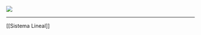 ![](http://127.0.0.1:37387/paste-f640ec97ac6bedb62bcb60b39764fed63a8cfc40.jpg)
***
[[Sistema Lineal]]